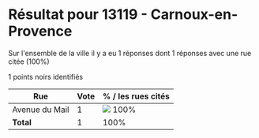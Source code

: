 # Résultat pour 13119 - Carnoux-en-Provence

Sur l'ensemble de la ville il y a eu 1 réponses dont 1 réponses avec une rue citée (100%)

1 points noirs identifiés

| Rue | Vote | % / les rues cités|
|-----|------|-------------------|
| Avenue du Mail | 1 | <img src="../../img/bar_100.gif" />&nbsp;100%|
| **Total** | 1 | 100%|
